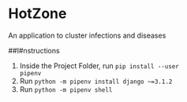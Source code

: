 # HotZone
An application to cluster infections and diseases

##I#nstructions

1) Inside the Project Folder, run <code>pip install --user pipenv</code>
2) Run <code>python -m pipenv install django ~=3.1.2</code>
3) Run <code>python -m pipenv shell</code>
